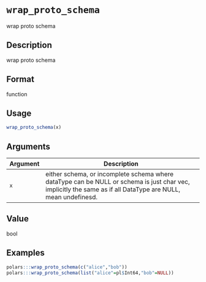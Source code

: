# `wrap_proto_schema`

wrap proto schema


## Description

wrap proto schema


## Format

function


## Usage

```r
wrap_proto_schema(x)
```


## Arguments

Argument      |Description
------------- |----------------
`x`     |     either schema, or incomplete schema where dataType can be NULL or schema is just char vec, implicitly the same as if all DataType are NULL, mean undefinesd.


## Value

bool


## Examples

```r
polars:::wrap_proto_schema(c("alice","bob"))
polars:::wrap_proto_schema(list("alice"=pl$Int64,"bob"=NULL))
```


